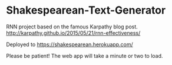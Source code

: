 # Shakespearean-Text-Generator 

RNN project based on the famous Karpathy blog post.
http://karpathy.github.io/2015/05/21/rnn-effectiveness/

Deployed to 
https://shakespearean.herokuapp.com/

Please be patient! The web app will take a minute or two to load.
